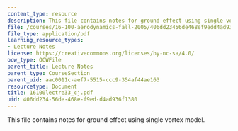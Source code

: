 ```yaml
---
content_type: resource
description: This file contains notes for ground effect using single vortex model.
file: /courses/16-100-aerodynamics-fall-2005/406dd23456de468ef9edd4ad936f1380_16100lectre33_cj.pdf
file_type: application/pdf
learning_resource_types:
- Lecture Notes
license: https://creativecommons.org/licenses/by-nc-sa/4.0/
ocw_type: OCWFile
parent_title: Lecture Notes
parent_type: CourseSection
parent_uid: aac0011c-aef7-5515-ccc9-354af44ae163
resourcetype: Document
title: 16100lectre33_cj.pdf
uid: 406dd234-56de-468e-f9ed-d4ad936f1380
---
```

This file contains notes for ground effect using single vortex model.